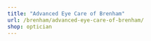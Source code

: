 ```yaml
---
title: "Advanced Eye Care of Brenham"
url: /brenham/advanced-eye-care-of-brenham/
shop: optician
---
```

